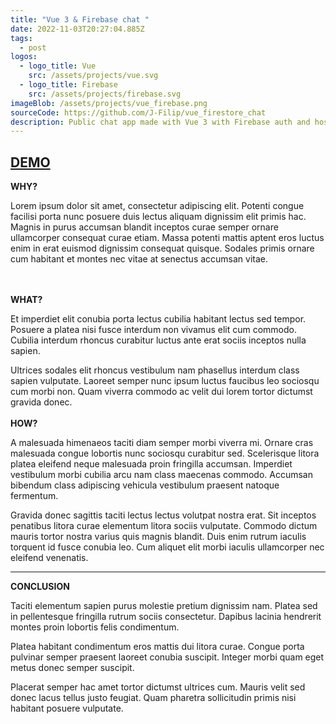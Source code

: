 ```yaml
---
title: "Vue 3 & Firebase chat "
date: 2022-11-03T20:27:04.885Z
tags:
  - post
logos:
  - logo_title: Vue
    src: /assets/projects/vue.svg
  - logo_title: Firebase
    src: /assets/projects/firebase.svg
imageBlob: /assets/projects/vue_firebase.png
sourceCode: https://github.com/J-Filip/vue_firestore_chat
description: Public chat app made with Vue 3 with Firebase auth and hosting.
---
```

## [D﻿EMO](https://github.com/J-Filip/vue_firestore_chat)

**WHY?**

Lorem ipsum dolor sit amet, consectetur adipiscing elit. Potenti congue facilisi porta nunc posuere duis lectus aliquam dignissim elit primis hac. Magnis in purus accumsan blandit inceptos curae semper ornare ullamcorper consequat curae etiam. Massa potenti mattis aptent eros luctus enim in erat euismod dignissim consequat quisque. Sodales primis ornare cum habitant et montes nec vitae at senectus accumsan vitae.

\
\
**WHAT?**

Et imperdiet elit conubia porta lectus cubilia habitant lectus sed tempor. Posuere a platea nisi fusce interdum non vivamus elit cum commodo. Cubilia interdum rhoncus curabitur luctus ante erat sociis inceptos nulla sapien.

Ultrices sodales elit rhoncus vestibulum nam phasellus interdum class sapien vulputate. Laoreet semper nunc ipsum luctus faucibus leo sociosqu cum morbi non. Quam viverra commodo ac velit dui lorem tortor dictumst gravida donec.
\
\
**HOW?**

A malesuada himenaeos taciti diam semper morbi viverra mi. Ornare cras malesuada congue lobortis nunc sociosqu curabitur sed. Scelerisque litora platea eleifend neque malesuada proin fringilla accumsan. Imperdiet vestibulum morbi cubilia arcu nam class maecenas commodo. Accumsan bibendum class adipiscing vehicula vestibulum praesent natoque fermentum.

Gravida donec sagittis taciti lectus lectus volutpat nostra erat. Sit inceptos penatibus litora curae elementum litora sociis vulputate. Commodo dictum mauris tortor nostra varius quis magnis blandit. Duis enim rutrum iaculis torquent id fusce conubia leo. Cum aliquet elit morbi iaculis ullamcorper nec eleifend venenatis.

- - -

**CONCLUSION**

Taciti elementum sapien purus molestie pretium dignissim nam. Platea sed in pellentesque fringilla rutrum sociis consectetur. Dapibus lacinia hendrerit montes proin lobortis felis condimentum.

Platea habitant condimentum eros mattis dui litora curae. Congue porta pulvinar semper praesent laoreet conubia suscipit. Integer morbi quam eget metus donec semper suscipit.

Placerat semper hac amet tortor dictumst ultrices cum. Mauris velit sed donec lacus tellus justo feugiat. Quam pharetra sollicitudin primis nisi habitant posuere vulputate.